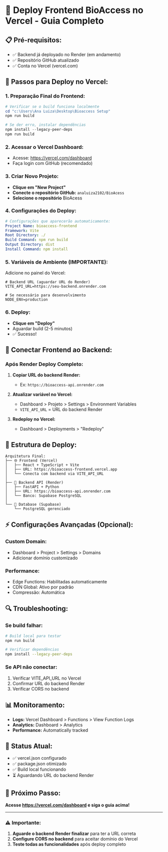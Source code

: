 # 🚀 Deploy Frontend BioAccess no Vercel - Guia Completo

## 📋 **Pré-requisitos:**
- ✅ Backend já deployado no Render (em andamento)
- ✅ Repositório GitHub atualizado
- ✅ Conta no Vercel (vercel.com)

## 🎯 **Passos para Deploy no Vercel:**

### 1. **Preparação Final do Frontend:**
```powershell
# Verificar se o build funciona localmente
cd "c:\Users\Ana Luiza\Desktop\Bioaccess Setup"
npm run build

# Se der erro, instalar dependências
npm install --legacy-peer-deps
npm run build
```

### 2. **Acessar o Vercel Dashboard:**
- Acesse: https://vercel.com/dashboard
- Faça login com GitHub (recomendado)

### 3. **Criar Novo Projeto:**
- **Clique em "New Project"**
- **Conecte o repositório GitHub:** `analuiza2102/BioAcess`
- **Selecione o repositório** BioAcess

### 4. **Configurações do Deploy:**
```yaml
# Configurações que aparecerão automaticamente:
Project Name: bioaccess-frontend
Framework: Vite
Root Directory: ./
Build Command: npm run build  
Output Directory: dist
Install Command: npm install
```

### 5. **Variáveis de Ambiente (IMPORTANTE):**
Adicione no painel do Vercel:
```env
# Backend URL (aguardar URL do Render)
VITE_API_URL=https://seu-backend.onrender.com

# Se necessário para desenvolvimento
NODE_ENV=production
```

### 6. **Deploy:**
- **Clique em "Deploy"**
- Aguardar build (2-5 minutos)
- ✅ Sucesso!

## 🔗 **Conectar Frontend ao Backend:**

### Após Render Deploy Completo:
1. **Copiar URL do backend Render:**
   - Ex: `https://bioaccess-api.onrender.com`

2. **Atualizar variável no Vercel:**
   - Dashboard > Projeto > Settings > Environment Variables
   - `VITE_API_URL` = URL do backend Render

3. **Redeploy no Vercel:**
   - Dashboard > Deployments > "Redeploy"

## 📁 **Estrutura de Deploy:**
```
Arquitetura Final:
├── 🌐 Frontend (Vercel)
│   ├── React + TypeScript + Vite
│   ├── URL: https://bioaccess-frontend.vercel.app
│   └── Conecta com backend via VITE_API_URL
│
├── 🔧 Backend API (Render)  
│   ├── FastAPI + Python
│   ├── URL: https://bioaccess-api.onrender.com
│   └── Banco: Supabase PostgreSQL
│
└── 💾 Database (Supabase)
    └── PostgreSQL gerenciado
```

## ⚡ **Configurações Avançadas (Opcional):**

### Custom Domain:
- Dashboard > Project > Settings > Domains
- Adicionar domínio customizado

### Performance:
- Edge Functions: Habilitadas automaticamente
- CDN Global: Ativo por padrão
- Compressão: Automática

## 🔍 **Troubleshooting:**

### Se build falhar:
```bash
# Build local para testar
npm run build

# Verificar dependências
npm install --legacy-peer-deps
```

### Se API não conectar:
1. Verificar VITE_API_URL no Vercel
2. Confirmar URL do backend Render
3. Verificar CORS no backend

## 📊 **Monitoramento:**
- **Logs:** Vercel Dashboard > Functions > View Function Logs
- **Analytics:** Dashboard > Analytics  
- **Performance:** Automatically tracked

## 🎯 **Status Atual:**
- ✅ vercel.json configurado
- ✅ package.json otimizado  
- ✅ Build local funcionando
- ⏳ Aguardando URL do backend Render

## 🚀 **Próximo Passo:**
**Acesse https://vercel.com/dashboard e siga o guia acima!**

---

### ⚠️ **Importante:**
1. **Aguarde o backend Render finalizar** para ter a URL correta
2. **Configure CORS no backend** para aceitar domínio do Vercel  
3. **Teste todas as funcionalidades** após deploy completo